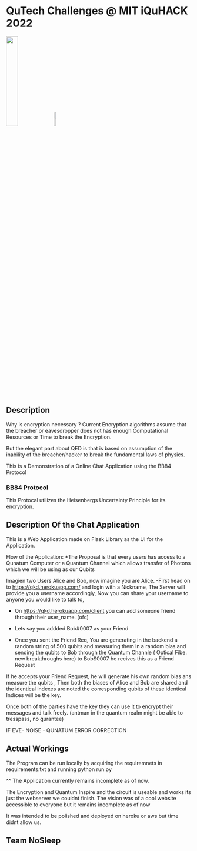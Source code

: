 # QuTech Challenges @ MIT iQuHACK 2022

<p align="left">
  <a href="https://qutech.nl" target="_blank"><img src="https://user-images.githubusercontent.com/10100490/151484481-7cedb7da-603e-43cc-890c-979fb66aeb60.png" width="25%" style="padding-right: 0%"/></a>
  <a href="https://iquhack.mit.edu/" target="_blank"><img src="https://user-images.githubusercontent.com/10100490/151647370-d161d5b5-119c-4db9-898e-cfb1745a8310.png" width="10%" style="padding-left: 0%"/> </a>
</p>


## Description 

Why is encryption necessary ? 
Current Encryption algorithms assume that the breacher or eavesdropper does not has enough Computational Resources or Time to break the Encryption.

But the elegant part about QED is that is based on assumption of the inability of the breacher/hacker to break the fundamental laws of physics.

This is a Demonstration of a Online Chat Application using the BB84 Protocol


### BB84 Protocol
This Protocal utilizes the Heisenbergs Uncertainty Principle for its encryption.


## Description Of the Chat Application

This is a Web Application made on Flask Library as the UI for the Application. 


Flow of the Application:
*The Proposal is that every users has access to a Qunatum Computer or a Quantum Channel which allows transfer of Photons which we will be using as our Qubits

Imagien two Users Alice and Bob, now imagine you are Alice.
-First head on to https://qkd.herokuapp.com/ and login with a Nickname, The Server will provide you a username accordingly, 
Now you can share your username to anyone you would like to talk to, 

- On  https://qkd.herokuapp.com/client you can add someone friend through their user_name. (ofc)

- Lets say you addded Bob#0007 as your Friend
- Once you sent the Friend Req, You are generating in the backend a random string of 500 qubits and measuring them in a random bias and sending the qubits to Bob through the Quantum Channle ( Optical Fibe. new breakthroughs here) to Bob$0007 he recives this as a Friend Request 

If he accepts your Friend Request, he will generate his own random bias ans measure the qubits , Then both the biases of Alice and Bob are shared and the identical indexes are noted the corresponding qubits of these identical Indices will be the key. 


Once both of the parties have the key they can use it to encrypt their messages and talk freely. (antman in the quantum realm might be able to tresspass, no gurantee)

IF EVE- 
NOISE - QUNATUM ERROR CORRECTION

## Actual Workings

The Program can be run locally by acquiring the requiremnets in requirements.txt and running python run.py

^^
The Application currently remains incomplete as of now.

The Encryption and Quantum Inspire and the circuit is useable and works its just the webserver we couldnt finish.
The vision was of a cool website accessible to everyone but it remains incomplete as of now


It was intended to be polished and deployed on heroku or aws but time didnt allow us.





## Team NoSleep

